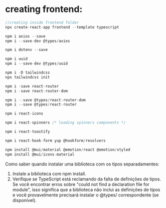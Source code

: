 # creating frontend:

```javascript
//creating inside frontend folder
npx create-react-app frontend --template typescript

npm i axios --save
npm i --save-dev @types/axios

npm i dotenv --save

npm i uuid
npm i --save-dev @types/uuid

npm i -D tailwindcss
npx tailwindcss init

npm i -save react-router
npm i -save react-router-dom

npm i --save @types/react-router-dom
npm i --save @types/react-router

npm i react-icons

npm i react-spinners /* loading spinners components */

npm i react-toastify

npm i react-hook-form yup @hookform/resolvers

npm install @mui/material @emotion/react @emotion/styled
npm install @mui/icons-material
```

Como saber quando instalar uma biblioteca com os tipos separadamentes:

1. Instale a biblioteca com npm install.
2. Verifique se TypeScript está reclamando da falta de definições de tipos. Se você encontrar erros sobre "could not find a declaration file for module", isso significa que a biblioteca não inclui as definições de tipos e você provavelmente precisará instalar o @types/ correspondente (se disponível).
